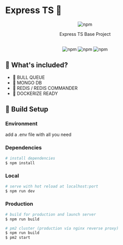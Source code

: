 # Express TS 💙

<div align="center">

<img alt="npm" src="https://i.cloudup.com/zfY6lL7eFa-3000x3000.png">
<p class="small text-muted">Express TS Base Project</p>

<br>

<img alt="npm" src="https://img.shields.io/npm/v/npm?logo=NPM">
<img alt="npm" src="https://img.shields.io/npm/v/express?label=Express&logo=express">
<img alt="npm" src="https://img.shields.io/npm/v/typescript?label=typescript&logo=typescript">

</div>

## 🎒 What's included?

* 🐂 BULL QUEUE
* 🍃 MONGO DB
* 🔺 REDIS / REDIS COMMANDER
* 🐋 DOCKERIZE READY

## 🔨 Build Setup

### Environment 
add a .env file with all you need

### Dependencies
```bash
# install dependencies
$ npm install
```
### Local

```bash
# serve with hot reload at localhost:port
$ npm run dev
```
### Production

```bash
# build for production and launch server
$ npm run build

# pm2 cluster (production vía nginx reverse proxy)
$ npm run build
$ pm2 start
```
